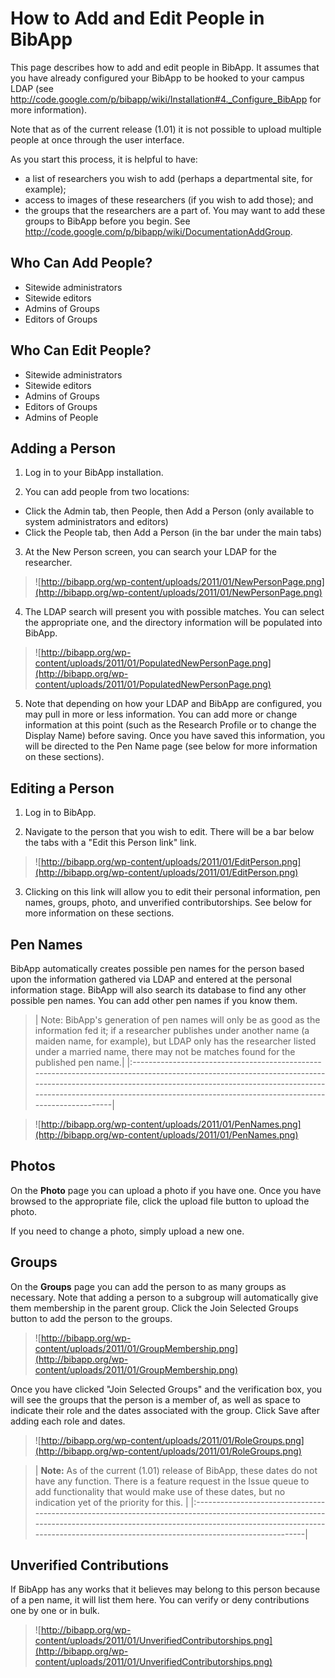 <h1>How to Add and Edit People in BibApp</h1>



This page describes how to add and edit people in BibApp. It assumes that you have already configured your BibApp to be hooked to your campus LDAP (see http://code.google.com/p/bibapp/wiki/Installation#4._Configure_BibApp for more information).

Note that as of the current release (1.01) it is not possible to upload multiple people at once through the user interface.

As you start this process, it is helpful to have:

  * a list of researchers you wish to add (perhaps a departmental site, for example);
  * access to images of these researchers (if you wish to add those); and
  * the groups that the researchers are a part of. You may want to add these groups to BibApp before you begin. See http://code.google.com/p/bibapp/wiki/DocumentationAddGroup.

## Who Can Add People? ##

  * Sitewide administrators
  * Sitewide editors
  * Admins of Groups
  * Editors of Groups

## Who Can Edit People? ##

  * Sitewide administrators
  * Sitewide editors
  * Admins of Groups
  * Editors of Groups
  * Admins of People

## Adding a Person ##

1. Log in to your BibApp installation.

2. You can add people from two locations:

  * Click the Admin tab, then People, then Add a Person (only available to system administrators and editors)
  * Click the People tab, then Add a Person (in the bar under the main tabs)

3. At the New Person screen, you can search your LDAP for the researcher.

> ![http://bibapp.org/wp-content/uploads/2011/01/NewPersonPage.png](http://bibapp.org/wp-content/uploads/2011/01/NewPersonPage.png)

4. The LDAP search will present you with possible matches. You can select the appropriate one, and the directory information will be populated into BibApp.

> ![http://bibapp.org/wp-content/uploads/2011/01/PopulatedNewPersonPage.png](http://bibapp.org/wp-content/uploads/2011/01/PopulatedNewPersonPage.png)

5. Note that depending on how your LDAP and BibApp are configured, you may pull in more or less information. You can add more or change information at this point (such as the Research Profile or to change the Display Name) before saving. Once you have saved this information, you will be directed to the Pen Name page (see below for more information on these sections).

## Editing a Person ##

1. Log in to BibApp.

2. Navigate to the person that you wish to edit. There will be a bar below the tabs with a "Edit this Person link" link.

> ![http://bibapp.org/wp-content/uploads/2011/01/EditPerson.png](http://bibapp.org/wp-content/uploads/2011/01/EditPerson.png)

3. Clicking on this link will allow you to edit their personal information, pen names, groups, photo, and unverified contributorships. See below for more information on these sections.

## Pen Names ##

BibApp automatically creates possible pen names for the person based upon the information gathered via LDAP and entered at the personal information stage. BibApp will also search its database to find any other possible pen names. You can add other pen names if you know them.

> | Note: BibApp's generation of pen names will only be as good as the information fed it; if a researcher publishes under another name (a maiden name, for example), but LDAP only has the researcher listed under a married name, there may not be matches found for the published pen name.|
|:------------------------------------------------------------------------------------------------------------------------------------------------------------------------------------------------------------------------------------------------------------------------------------------|

> ![http://bibapp.org/wp-content/uploads/2011/01/PenNames.png](http://bibapp.org/wp-content/uploads/2011/01/PenNames.png)

## Photos ##

On the **Photo** page you can upload a photo if you have one. Once you have browsed to the appropriate file, click the upload file button to upload the photo.

If you need to change a photo, simply upload a new one.

## Groups ##

On the **Groups** page you can add the person to as many groups as necessary. Note that adding a person to a subgroup will automatically give them membership in the parent group. Click the Join Selected Groups button to add the person to the groups.

> ![http://bibapp.org/wp-content/uploads/2011/01/GroupMembership.png](http://bibapp.org/wp-content/uploads/2011/01/GroupMembership.png)

Once you have clicked "Join Selected Groups" and the verification box, you will see the groups that the person is a member of, as well as space to indicate their role and the dates associated with the group. Click Save after adding each role and dates.

> ![http://bibapp.org/wp-content/uploads/2011/01/RoleGroups.png](http://bibapp.org/wp-content/uploads/2011/01/RoleGroups.png)

> | **Note:** As of the current (1.01) release of BibApp, these dates do not have any function. There is a feature request in the Issue queue to add functionality that would make use of these dates, but no indication yet of the priority for this. |
|:---------------------------------------------------------------------------------------------------------------------------------------------------------------------------------------------------------------------------------------------------|

## Unverified Contributions ##

If BibApp has any works that it believes may belong to this person because of a pen name, it will list them here. You can verify or deny contributions one by one or in bulk.

> ![http://bibapp.org/wp-content/uploads/2011/01/UnverifiedContributorships.png](http://bibapp.org/wp-content/uploads/2011/01/UnverifiedContributorships.png)